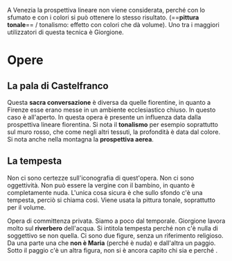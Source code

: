 A Venezia la prospettiva lineare non viene considerata, perché con lo sfumato e con i colori si può ottenere lo stesso risultato. (==**pittura tonale**== / tonalismo: effetto con colori che dà volume).
Uno tra i maggiori utilizzatori di questa tecnica è Giorgione.
# Opere
## La pala di Castelfranco
Questa **sacra conversazione** è diversa da quelle fiorentine, in quanto a Firenze esse erano messe in un ambiente ecclesiastico chiuso.
In questo caso è all'aperto.
In questa opera è presente un influenza data dalla prospettiva lineare fiorentina.
Si nota il **tonalismo** per esempio soprattutto sul muro rosso, che come negli altri tessuti, la profondità è data dal colore.
Si nota anche nella montagna la **prospettiva aerea**.
## La tempesta
Non ci sono certezze sull'iconografia di quest'opera. Non ci sono oggettività.
Non può essere la vergine con il bambino, in quanto è completamente nuda.
L'unica cosa sicura è che sullo sfondo c'è una tempesta, perciò si chiama così.
Viene usata la pittura tonale, soprattutto per il volume.

Opera di committenza privata.
Siamo a poco dal temporale.
Giorgione lavora molto sul **riverbero** dell'acqua.
Si intitola tempesta perché non c'è nulla di soggettivo se non quella. Ci sono due figure, senza un riferimento religioso. Da una parte una che **non è Maria** (perché è nuda) e dall'altra un paggio. Sotto il paggio c'è un altra figura, non si è ancora capito chi sia e perché .